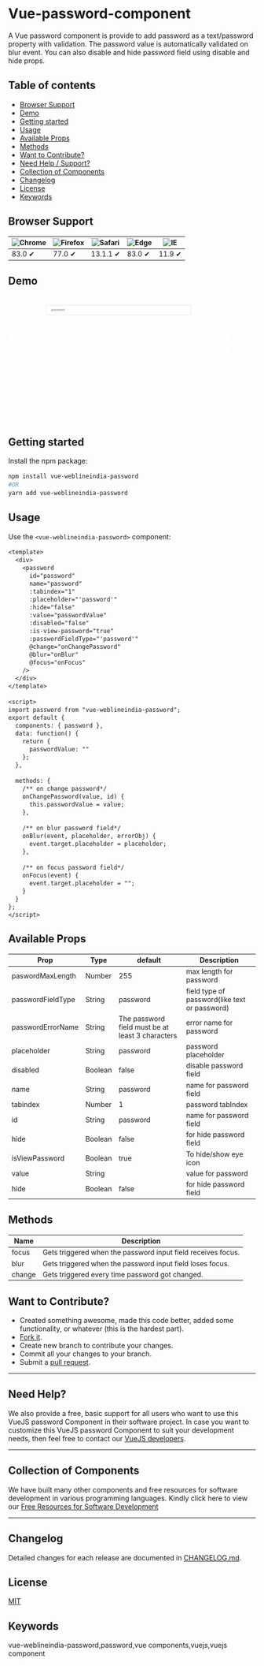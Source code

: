 # Vue-password-component

A Vue password component is provide to add password as a text/password property with validation.
The password value is automatically validated on blur event.
You can also disable and hide password field using disable and hide  props.

## Table of contents

- [Browser Support](#browser-support)
- [Demo](#demo)
- [Getting started](#getting-started)
- [Usage](#usage)
- [Available Props](#available-props)
- [Methods](#methods)
- [Want to Contribute?](#want-to-contribute)
- [Need Help / Support?](#need-help)
- [Collection of Components](#collection-of-components)
- [Changelog](#changelog)
- [License](#license)
- [Keywords](#Keywords)

## Browser Support

| ![Chrome](https://raw.github.com/alrra/browser-logos/master/src/chrome/chrome_48x48.png) | ![Firefox](https://raw.github.com/alrra/browser-logos/master/src/firefox/firefox_48x48.png) | ![Safari](https://raw.github.com/alrra/browser-logos/master/src/safari/safari_48x48.png) | ![Edge](https://raw.github.com/alrra/browser-logos/master/src/edge/edge_48x48.png) | ![IE](https://raw.github.com/alrra/browser-logos/master/src/archive/internet-explorer_9-11/internet-explorer_9-11_48x48.png) |
| ---------------------------------------------------------------------------------------- | ------------------------------------------------------------------------------------------- | ---------------------------------------------------------------------------------------- | ---------------------------------------------------------------------------------- | ---------------------------------------------------------------------------------------------------------------------------- |
| 83.0 ✔                                                                                   | 77.0 ✔                                                                                      | 13.1.1 ✔                                                                                 | 83.0 ✔                                                                             | 11.9 ✔                                                                                                                       |

## Demo

[![](password.gif)](https://github.com/weblineindia/Vue-Password-Component/password.gif)

## Getting started

Install the npm package:

```bash
npm install vue-weblineindia-password
#OR
yarn add vue-weblineindia-password
```

## Usage

Use the `<vue-weblineindia-password>` component:

```vue
<template>
  <div>
    <password
      id="password"
      name="password"
      :tabindex="1"
      :placeholder="'password'"
      :hide="false"
      :value="passwordValue"
      :disabled="false"
      :is-view-password="true"
      :passwordFieldType="'password'"
      @change="onChangePassword"
      @blur="onBlur"
      @focus="onFocus"
    />
  </div>
</template>

<script>
import password from "vue-weblineindia-password";
export default {
  components: { password },
  data: function() {
    return {
      passwordValue: ""
    };
  },

  methods: {
    /** on change password*/
    onChangePassword(value, id) {
      this.passwordValue = value;
    },

    /** on blur password field*/
    onBlur(event, placeholder, errorObj) {
      event.target.placeholder = placeholder;
    },

    /** on focus password field*/
    onFocus(event) {
      event.target.placeholder = "";
    }
  }
};
</script>
```

## Available Props

| Prop           | Type    | default     | Description        |
| -------------- | ------- | ----------- | ------------------ |
| paswordMaxLength          | Number  |    255         | max length for password          |
| passwordFieldType     | String  | password    | field type of password(like text or password)           |
| passwordErrorName | String  |  The password field must be at least 3 characters           | error name for password      |
| placeholder    | String  | password | password placeholder    |
| disabled       | Boolean | false       | disable password field  |
| name           | String  | password | name for password field |
| tabindex       | Number  | 1           | password tabIndex       |
| id             | String  | password | name for password field |
| hide           | Boolean | false       | for hide password field |
| isViewPassword           | Boolean | true       | To hide/show eye icon |
| value           | String |        | value for password  |
| hide           | Boolean | false       | for hide password field |


## Methods

| Name     | Description                                             |
| -------- | ------------------------------------------------------- |
| focus    | Gets triggered when the password input field receives focus. |
| blur   | Gets triggered when the password input field loses focus.    |
| change | Gets triggered every time password got changed.              |

## Want to Contribute?

- Created something awesome, made this code better, added some functionality, or whatever (this is the hardest part).
- [Fork it](http://help.github.com/forking/).
- Create new branch to contribute your changes.
- Commit all your changes to your branch.
- Submit a [pull request](http://help.github.com/pull-requests/).

---

## Need Help?

We also provide a free, basic support for all users who want to use this VueJS password Component in their software project. In case you want to customize this VueJS password Component to suit your development needs, then feel free to contact our [VueJS developers](https://www.weblineindia.com/hire-vuejs-developer.html).

---

## Collection of Components

We have built many other components and free resources for software development in various programming languages. Kindly click here to view our [Free Resources for Software Development](https://www.weblineindia.com/software-development-resources.html)

---

## Changelog

Detailed changes for each release are documented in [CHANGELOG.md](./CHANGELOG.md).

## License

[MIT](LICENSE)

[mit]: https://github.com/weblineindia/Vue-Password-Component/blob/master/LICENSE

## Keywords

vue-weblineindia-password,password,vue components,vuejs,vuejs component
